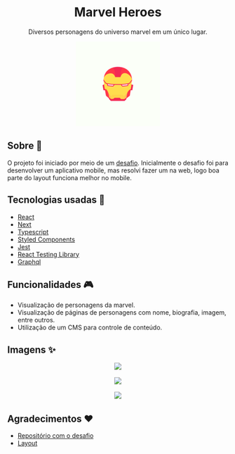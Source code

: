 <h1 align="center">Marvel Heroes</h1>
<p align="center">Diversos personagens do universo marvel em um único lugar. </p>

<p align="center">
  <img src="./public/icons/android-icon-192x192.png" />
</p>

## Sobre :pencil:

O projeto foi iniciado por meio de um [desafio](https://github.com/Lorenalgm/marvel-heroes). Inicialmente o desafio foi para desenvolver um aplicativo mobile, mas resolvi fazer um na web, logo boa parte do layout funciona melhor no mobile.

## Tecnologias usadas :rocket:

- [React](https://pt-br.reactjs.org/)
- [Next](https://nextjs.org/)
- [Typescript](https://www.typescriptlang.org/)
- [Styled Components](https://styled-components.com/)
- [Jest](https://jestjs.io/pt-BR/)
- [React Testing Library](https://testing-library.com/docs/react-testing-library/intro/)
- [Graphql](https://graphql.org/)

## Funcionalidades :video_game:

- Visualização de personagens da marvel.
- Visualização de páginas de personagens com nome, biografia, imagem, entre outros.
- Utilização de um CMS para controle de conteúdo. 

## Imagens ✨

<p align="center">
  <img width=375 src="https://user-images.githubusercontent.com/59753526/166611714-4c4dde76-42cb-410c-9e17-55f8767aabe4.png" />
</p>

<p align="center">
  <img width=375 src="https://user-images.githubusercontent.com/59753526/166611753-87fa8251-df86-48a5-abd6-77a472d25b15.png" />
</p>

<p align="center">
  <img width=375 src="https://user-images.githubusercontent.com/59753526/166611846-84bc071a-8745-4964-8738-fdda238f1d7d.png" />
</p>

## Agradecimentos :heart:

- [Repositório com o desafio](https://github.com/Lorenalgm/marvel-heroes)
- [Layout](https://www.figma.com/community/file/849367817302905364)
